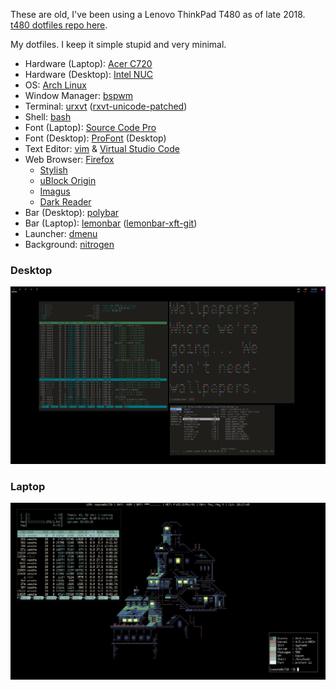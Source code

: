 These are old, I've been using a Lenovo ThinkPad T480 as of late 2018. [t480 dotfiles repo here](https://github.com/vesche/t480).

My dotfiles. I keep it simple stupid and very minimal.

* Hardware (Laptop): [Acer C720](http://a.co/b6lg7tR)
* Hardware (Desktop): [Intel NUC](https://www.intel.com/content/www/us/en/products/boards-kits/nuc.html)
* OS: [Arch Linux](https://www.archlinux.org/)
* Window Manager: [bspwm](https://github.com/baskerville/bspwm)
* Terminal: [urxvt](https://wiki.archlinux.org/index.php/Rxvt-unicode) ([rxvt-unicode-patched](https://aur.archlinux.org/packages/rxvt-unicode-patched/))
* Shell: [bash](https://www.gnu.org/software/bash/)
* Font (Laptop): [Source Code Pro](https://github.com/adobe-fonts/source-code-pro)
* Font (Desktop): [ProFont](https://en.wikipedia.org/wiki/ProFont) (Desktop)
* Text Editor: [vim](https://www.vim.org/) & [Virtual Studio Code](https://code.visualstudio.com/)
* Web Browser: [Firefox](https://www.mozilla.org/en-US/firefox/new/)
    * [Stylish](https://addons.mozilla.org/en-US/firefox/addon/stylish/)
    * [uBlock Origin](https://addons.mozilla.org/en-US/firefox/addon/ublock-origin/)
    * [Imagus](https://addons.mozilla.org/en-US/firefox/addon/imagus/)
    * [Dark Reader](https://addons.mozilla.org/en-US/firefox/addon/darkreader/)
* Bar (Desktop): [polybar](https://github.com/jaagr/polybar)
* Bar (Laptop): [lemonbar](https://github.com/LemonBoy/bar) ([lemonbar-xft-git](https://aur.archlinux.org/packages/lemonbar-xft-git/))
* Launcher: [dmenu](https://wiki.archlinux.org/index.php/Dmenu)
* Background: [nitrogen](https://wiki.archlinux.org/index.php/Nitrogen)

### Desktop
![scrot](scrot.png)

### Laptop
![scrot](laptop/scrot_laptop.png)
